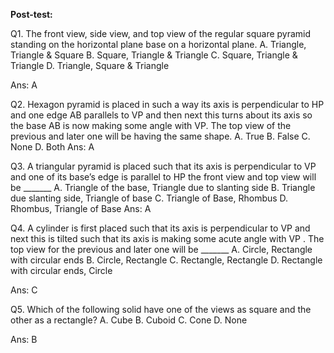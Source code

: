**Post-test:**

Q1. The front view, side view, and top view of the regular square
    pyramid standing on the horizontal plane base on a horizontal plane.
A. Triangle, Triangle & Square
B. Square, Triangle & Triangle
C. Square, Triangle & Triangle
D. Triangle, Square & Triangle

Ans: A

Q2. Hexagon pyramid is placed in such a way its axis is perpendicular
    to HP and one edge AB parallels to VP and then next this turns about
    its axis so the base AB is now making some angle with VP. The top
    view of the previous and later one will be having the same shape.
A. True
B. False
C. None
D. Both
Ans: A

Q3. A triangular pyramid is placed such that its axis is perpendicular
    to VP and one of its base’s edge is parallel to HP the front view
    and top view will be \_\_\_\_\_\_\_
A. Triangle of the base, Triangle due to slanting side
B. Triangle due slanting side, Triangle of base
C. Triangle of Base, Rhombus
D. Rhombus, Triangle of Base
Ans: A

Q4. A cylinder is first placed such that its axis is perpendicular to VP
and next this is tilted such that its axis is making some acute angle
with VP . The top view for the previous and later one will be
\_\_\_\_\_\_\_
A. Circle, Rectangle with circular ends
B. Circle, Rectangle
C. Rectangle, Rectangle
D. Rectangle with circular ends, Circle

Ans: C

Q5. Which of the following solid have one of the views as square and the other as a rectangle?
A. Cube
B. Cuboid
C. Cone
D. None

Ans: B
